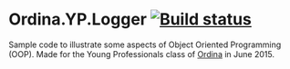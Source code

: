 # Ordina.YP.Logger [![Build status](https://ci.appveyor.com/api/projects/status/5anerudvgy9ty1o7?svg=true)](https://ci.appveyor.com/project/PascalKlarenbeek/ordina-yp-logger)
Sample code to illustrate some aspects of Object Oriented Programming (OOP). Made for the Young Professionals class of [Ordina](www.ordina.nl) in June 2015.